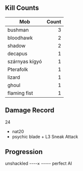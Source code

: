 ---
---

## Kill Counts

| Mob            | Count |
| -------------- | ----: |
| bushman        |     3 |
| bloodhawk      |     2 |
| shadow         |     2 |
| decapus        |     1 |
| szárnyas kígyó |     1 |
| Pterafolk      |     1 |
| lizard         |     1 |
| ghoul          |     1 |
| flaming fist   |     1 |



## Damage Record
24
- nat20
- psychic blade + L3 Sneak Attack

## Progression
unshackled ----× ----- perfect AI